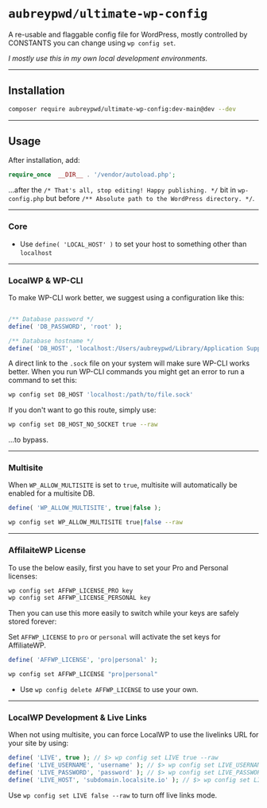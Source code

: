 # `aubreypwd/ultimate-wp-config`

A re-usable and flaggable config file for WordPress, mostly controlled by CONSTANTS you can change using `wp config set`.

_I mostly use this in my own local development environments._

---------------------------------

## Installation

```bash
composer require aubreypwd/ultimate-wp-config:dev-main@dev --dev
```

---------------------------------

## Usage

After installation, add:

```php
require_once  __DIR__ . '/vendor/autoload.php';
```

...after the `/* That's all, stop editing! Happy publishing. */` bit in `wp-config.php`
 but before `/** Absolute path to the WordPress directory. */`.

---------------------------------

### Core

- Use `define( 'LOCAL_HOST' )` to set your host to something other than `localhost`

---------------------------------

### LocalWP & WP-CLI

To make WP-CLI work better, we suggest using a configuration like this:

```php

/** Database password */
define( 'DB_PASSWORD', 'root' );

/** Database hostname */
define( 'DB_HOST', 'localhost:/Users/aubreypwd/Library/Application Support/Local/run/QTHTAm9k8/mysql/mysqld.sock' );

```

A direct link to the `.sock` file on your system will make sure WP-CLI works better. When you run WP-CLI commands you might get an error to run a command to set this:

```bash
wp config set DB_HOST 'localhost:/path/to/file.sock'
```

If you don't want to go this route, simply use:

```bash
wp config set DB_HOST_NO_SOCKET true --raw
```

...to bypass.

---------------------------------

### Multisite

When `WP_ALLOW_MULTISITE` is set to `true`, multisite will automatically be enabled for a multisite DB.

```php
define( 'WP_ALLOW_MULTISITE', true|false );
```

```bash
wp config set WP_ALLOW_MULTISITE true|false --raw
```

---------------------------------

### AffilaiteWP License

To use the below easily, first you have to set your Pro and Personal licenses:

```bash
wp config set AFFWP_LICENSE_PRO key
wp config set AFFWP_LICENSE_PERSONAL key
```

Then you can use this more easily to switch while your keys are safely stored forever:

Set `AFFWP_LICENSE` to `pro` or `personal` will activate the set keys for AffiliateWP.

```php
define( 'AFFWP_LICENSE', 'pro|personal' );
```

```bash
wp config set AFFWP_LICENSE "pro|personal"
```

- Use `wp config delete AFFWP_LICENSE` to use your own.

---------------------------------

### LocalWP Development & Live Links

When not using multisite, you can force LocalWP to use the livelinks URL for your site by using:

```php
define( 'LIVE', true ); // $> wp config set LIVE true --raw
define( 'LIVE_USERNAME', 'username' ); // $> wp config set LIVE_USERNAME 'username'
define( 'LIVE_PASSWORD', 'password' ); // $> wp config set LIVE_PASSWORD 'password'
define( 'LIVE_HOST', 'subdomain.localsite.io' ); // $> wp config set LIVE_HOST 'example.com'
```

Use `wp config set LIVE false --raw` to turn off live links mode.
